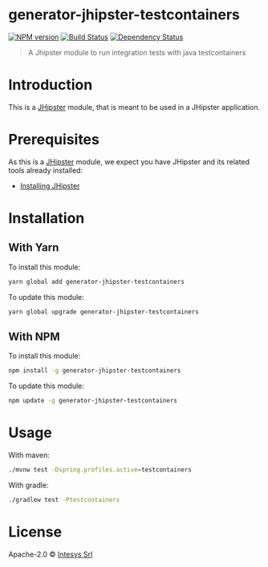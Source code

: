 # generator-jhipster-testcontainers
[![NPM version][npm-image]][npm-url] [![Build Status][travis-image]][travis-url] [![Dependency Status][daviddm-image]][daviddm-url]
> A Jhipster module to run integration tests with java testcontainers

# Introduction

This is a [JHipster](http://jhipster.github.io/) module, that is meant to be used in a JHipster application.

# Prerequisites

As this is a [JHipster](http://jhipster.github.io/) module, we expect you have JHipster and its related tools already installed:

- [Installing JHipster](https://jhipster.github.io/installation.html)

# Installation

## With Yarn

To install this module:

```bash
yarn global add generator-jhipster-testcontainers
```

To update this module:

```bash
yarn global upgrade generator-jhipster-testcontainers
```

## With NPM

To install this module:

```bash
npm install -g generator-jhipster-testcontainers
```

To update this module:

```bash
npm update -g generator-jhipster-testcontainers
```

# Usage

With maven:

```bash
./mvnw test -Dspring.profiles.active=testcontainers
```

With gradle: 
```bash
./gradlew test -Ptestcontainers
```



# License

Apache-2.0 © [Intesys Srl]()


[npm-image]: https://img.shields.io/npm/v/generator-jhipster-testcontainers.svg
[npm-url]: https://npmjs.org/package/generator-jhipster-testcontainers
[travis-image]: https://travis-ci.org/ecostanzi/generator-jhipster-testcontainers.svg?branch=master
[travis-url]: https://travis-ci.org/ecostanzi/generator-jhipster-testcontainers
[daviddm-image]: https://david-dm.org/ecostanzi/generator-jhipster-testcontainers.svg?theme=shields.io
[daviddm-url]: https://david-dm.org/ecostanzi/generator-jhipster-testcontainers
